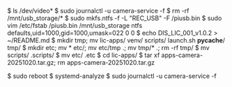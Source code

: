 $ ls /dev/video*
$ sudo journalctl -u camera-service -f
$ rm -rf /mnt/usb_storage/*
$ sudo mkfs.ntfs -f -L "REC_USB" -F /piusb.bin
$ sudo vim /etc/fstab
	/piusb.bin /mnt/usb_storage ntfs defaults,uid=1000,gid=1000,umask=022 0 0
$ echo DIS_LIC_001_v1.0.2 > ~/README.md
$ mkdir tmp; mv lic-apps/ venv/ scripts/ launch.sh __pycache__/ tmp/
$ mkdir etc; mv * etc/; mv etc/tmp .; mv tmp/* .; rm -rf tmp/
$ mv scripts/ .scripts/
$ mv etc/ .etc
$ cd lic-apps/
$ tar xf apps-camera-20251020.tar.gz; rm apps-camera-20251020.tar.gz

$ sudo reboot
$ systemd-analyze
$ sudo journalctl -u camera-service -f
